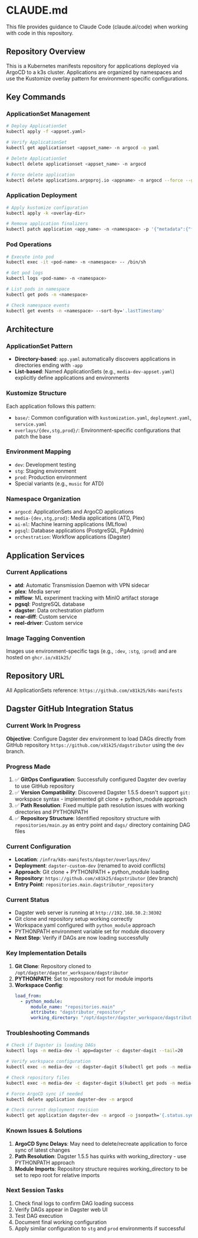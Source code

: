 # CLAUDE.md

This file provides guidance to Claude Code (claude.ai/code) when working with code in this repository.

## Repository Overview

This is a Kubernetes manifests repository for applications deployed via ArgoCD to a k3s cluster. Applications are organized by namespaces and use the Kustomize overlay pattern for environment-specific configurations.

## Key Commands

### ApplicationSet Management
```bash
# Deploy ApplicationSet
kubectl apply -f <appset.yaml>

# Verify ApplicationSet
kubectl get applicationset <appset_name> -n argocd -o yaml

# Delete ApplicationSet
kubectl delete applicationset <appset_name> -n argocd

# Force delete application
kubectl delete applications.argoproj.io <appname> -n argocd --force --grace-period=0
```

### Application Deployment
```bash
# Apply kustomize configuration
kubectl apply -k <overlay-dir>

# Remove application finalizers
kubectl patch application <app_name> -n <namespace> -p '{"metadata":{"finalizers":[]}}' --type=merge
```

### Pod Operations
```bash
# Execute into pod
kubectl exec -it <pod-name> -n <namespace> -- /bin/sh

# Get pod logs
kubectl logs <pod-name> -n <namespace>

# List pods in namespace
kubectl get pods -n <namespace>

# Check namespace events
kubectl get events -n <namespace> --sort-by='.lastTimestamp'
```

## Architecture

### ApplicationSet Pattern
- **Directory-based**: `app.yaml` automatically discovers applications in directories ending with `-app`
- **List-based**: Named ApplicationSets (e.g., `media-dev-appset.yaml`) explicitly define applications and environments

### Kustomize Structure
Each application follows this pattern:
- `base/`: Common configuration with `kustomization.yaml`, `deployment.yaml`, `service.yaml`
- `overlays/{dev,stg,prod}/`: Environment-specific configurations that patch the base

### Environment Mapping
- `dev`: Development testing
- `stg`: Staging environment  
- `prod`: Production environment
- Special variants (e.g., `music` for ATD)

### Namespace Organization
- `argocd`: ApplicationSets and ArgoCD applications
- `media-{dev,stg,prod}`: Media applications (ATD, Plex)
- `ai-ml`: Machine learning applications (MLflow)
- `pgsql`: Database applications (PostgreSQL, PgAdmin)
- `orchestration`: Workflow applications (Dagster)

## Application Services

### Current Applications
- **atd**: Automatic Transmission Daemon with VPN sidecar
- **plex**: Media server
- **mlflow**: ML experiment tracking with MinIO artifact storage
- **pgsql**: PostgreSQL database
- **dagster**: Data orchestration platform
- **rear-diff**: Custom service
- **reel-driver**: Custom service

### Image Tagging Convention
Images use environment-specific tags (e.g., `:dev`, `:stg`, `:prod`) and are hosted on `ghcr.io/x81k25/`

## Repository URL
All ApplicationSets reference: `https://github.com/x81k25/k8s-manifests`

## Dagster GitHub Integration Status

### Current Work In Progress
**Objective**: Configure Dagster dev environment to load DAGs directly from GitHub repository `https://github.com/x81k25/dagstributor` using the `dev` branch.

### Progress Made
1. ✅ **GitOps Configuration**: Successfully configured Dagster dev overlay to use GitHub repository
2. ✅ **Version Compatibility**: Discovered Dagster 1.5.5 doesn't support `git:` workspace syntax - implemented git clone + python_module approach
3. ✅ **Path Resolution**: Fixed multiple path resolution issues with working directories and PYTHONPATH
4. ✅ **Repository Structure**: Identified repository structure with `repositories/main.py` as entry point and `dags/` directory containing DAG files

### Current Configuration
- **Location**: `/infra/k8s-manifests/dagster/overlays/dev/`
- **Deployment**: `dagster-custom-dev` (renamed to avoid conflicts)
- **Approach**: Git clone + PYTHONPATH + python_module loading
- **Repository**: `https://github.com/x81k25/dagstributor` (dev branch)
- **Entry Point**: `repositories.main.dagstributor_repository`

### Current Status
- Dagster web server is running at `http://192.168.50.2:30302`
- Git clone and repository setup working correctly
- Workspace.yaml configured with `python_module` approach
- PYTHONPATH environment variable set for module discovery
- **Next Step**: Verify if DAGs are now loading successfully

### Key Implementation Details
1. **Git Clone**: Repository cloned to `/opt/dagster/dagster_workspace/dagstributor`
2. **PYTHONPATH**: Set to repository root for module imports
3. **Workspace Config**:
   ```yaml
   load_from:
     - python_module:
         module_name: "repositories.main"
         attribute: "dagstributor_repository"
         working_directory: "/opt/dagster/dagster_workspace/dagstributor"
   ```

### Troubleshooting Commands
```bash
# Check if Dagster is loading DAGs
kubectl logs -n media-dev -l app=dagster -c dagster-dagit --tail=20

# Verify workspace configuration
kubectl exec -n media-dev -c dagster-dagit $(kubectl get pods -n media-dev -l app=dagster -o jsonpath='{.items[0].metadata.name}') -- cat /opt/dagster/dagster_home/workspace.yaml

# Check repository files
kubectl exec -n media-dev -c dagster-dagit $(kubectl get pods -n media-dev -l app=dagster -o jsonpath='{.items[0].metadata.name}') -- ls -la /opt/dagster/dagster_workspace/dagstributor/

# Force ArgoCD sync if needed
kubectl delete application dagster-dev -n argocd

# Check current deployment revision
kubectl get application dagster-dev -n argocd -o jsonpath='{.status.sync.revision}'
```

### Known Issues & Solutions
1. **ArgoCD Sync Delays**: May need to delete/recreate application to force sync of latest changes
2. **Path Resolution**: Dagster 1.5.5 has quirks with working_directory - use PYTHONPATH approach
3. **Module Imports**: Repository structure requires working_directory to be set to repo root for relative imports

### Next Session Tasks
1. Check final logs to confirm DAG loading success
2. Verify DAGs appear in Dagster web UI
3. Test DAG execution
4. Document final working configuration
5. Apply similar configuration to `stg` and `prod` environments if successful